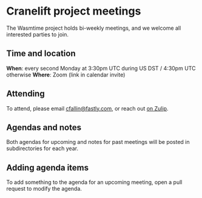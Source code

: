 # Cranelift project meetings

The Wasmtime project holds bi-weekly meetings, and we welcome all interested parties to join.

## Time and location

**When**: every second Monday at 3:30pm UTC during US DST / 4:30pm UTC otherwise
**Where**: Zoom (link in calendar invite)


## Attending

To attend, please email <cfallin@fastly.com>, or reach out [on Zulip](https://bytecodealliance.zulipchat.com/#narrow/stream/217117-cranelift).

## Agendas and notes

Both agendas for upcoming and notes for past meetings will be posted in subdirectories for each year.

## Adding agenda items

To add something to the agenda for an upcoming meeting, open a pull request to modify the agenda.
